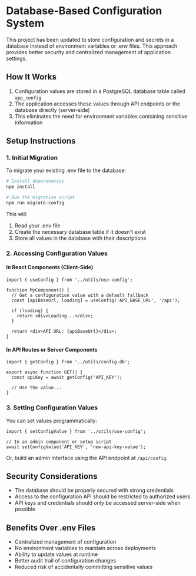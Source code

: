 # Database-Based Configuration System

This project has been updated to store configuration and secrets in a database instead of environment variables or .env files. This approach provides better security and centralized management of application settings.

## How It Works

1. Configuration values are stored in a PostgreSQL database table called `app_config`
2. The application accesses these values through API endpoints or the database directly (server-side)
3. This eliminates the need for environment variables containing sensitive information

## Setup Instructions

### 1. Initial Migration

To migrate your existing .env file to the database:

```bash
# Install dependencies
npm install

# Run the migration script
npm run migrate-config
```

This will:
1. Read your .env file
2. Create the necessary database table if it doesn't exist
3. Store all values in the database with their descriptions

### 2. Accessing Configuration Values

#### In React Components (Client-Side)

```tsx
import { useConfig } from '../utils/use-config';

function MyComponent() {
  // Get a configuration value with a default fallback
  const [apiBaseUrl, loading] = useConfig('API_BASE_URL', '/api');
  
  if (loading) {
    return <div>Loading...</div>;
  }
  
  return <div>API URL: {apiBaseUrl}</div>;
}
```

#### In API Routes or Server Components

```tsx
import { getConfig } from '../utils/config-db';

export async function GET() {
  const apiKey = await getConfig('API_KEY');
  
  // Use the value...
}
```

### 3. Setting Configuration Values

You can set values programmatically:

```tsx
import { setConfigValue } from '../utils/use-config';

// In an admin component or setup script
await setConfigValue('API_KEY', 'new-api-key-value');
```

Or, build an admin interface using the API endpoint at `/api/config`.

## Security Considerations

- The database should be properly secured with strong credentials
- Access to the configuration API should be restricted to authorized users
- API keys and credentials should only be accessed server-side when possible

## Benefits Over .env Files

- Centralized management of configuration
- No environment variables to maintain across deployments
- Ability to update values at runtime
- Better audit trail of configuration changes
- Reduced risk of accidentally committing sensitive values 